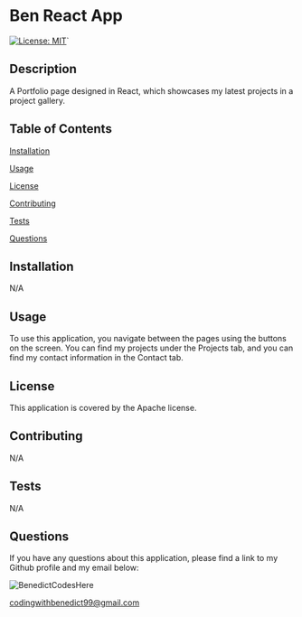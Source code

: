 # Ben React App

  [![License: MIT](https://img.shields.io/badge/License-MIT-yellow.svg)](https://opensource.org/licenses/MIT)`

## Description
A Portfolio page designed in React, which showcases my latest projects in a project gallery.

## Table of Contents
  [Installation](#installation)

  [Usage](#usage)

  [License](#license)

  [Contributing](#contributing)

  [Tests](#tests)
  
  [Questions](#questions)
 

## Installation

N/A

## Usage
To use this application, you navigate between the pages using the buttons on the screen. You can find my projects under the Projects tab, and you can find my contact information in the Contact tab.

## License

This application is covered by the Apache license.

## Contributing

N/A

## Tests

N/A


## Questions
If you have any questions about this application, please find a link to my Github profile and my email below:

![BenedictCodesHere](https://github.com/BenedictCodesHere)

codingwithbenedict99@gmail.com

